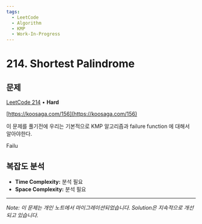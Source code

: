 ```yaml
---
tags:
  - LeetCode
  - Algorithm
  - KMP
  - Work-In-Progress
---
```


# 214. Shortest Palindrome

## 문제

[LeetCode 214](https://leetcode.com/problems/shortest-palindrome/) • **Hard**

[https://koosaga.com/156](https://koosaga.com/156)

  

이 문제를 풀기전에 우리는 기본적으로 KMP 알고리즘과 failure function 에 대해서 알아야한다.

  

Failu

## 복잡도 분석

- **Time Complexity:** 분석 필요
- **Space Complexity:** 분석 필요


---

*Note: 이 문제는 개인 노트에서 마이그레이션되었습니다. Solution은 지속적으로 개선되고 있습니다.*
